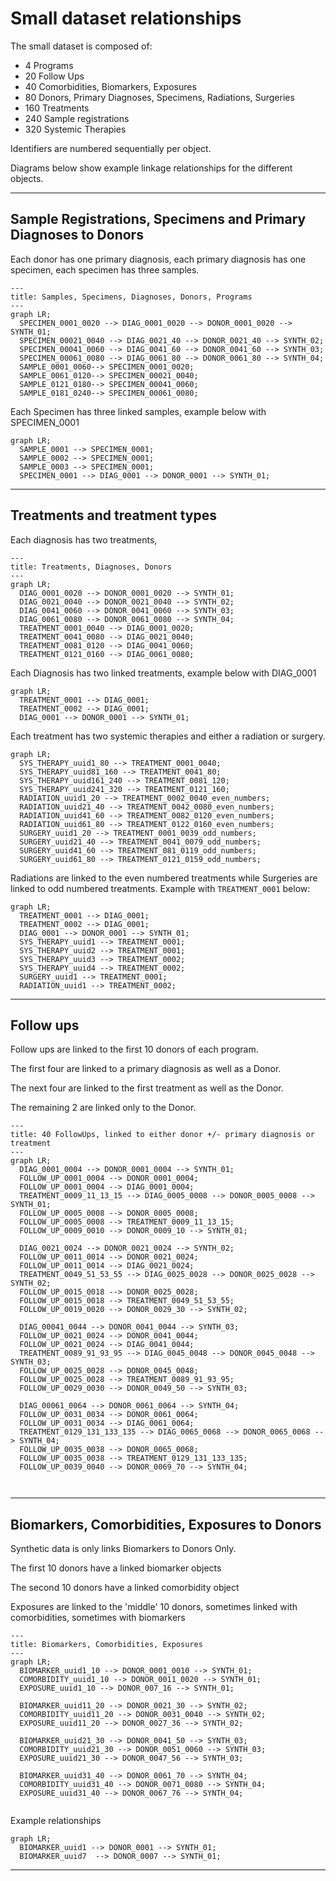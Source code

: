 # Small dataset relationships

The small dataset is composed of:
* 4 Programs
* 20 Follow Ups
* 40 Comorbidities, Biomarkers, Exposures
* 80 Donors, Primary Diagnoses, Specimens, Radiations, Surgeries
* 160 Treatments
* 240 Sample registrations
* 320 Systemic Therapies

Identifiers are numbered sequentially per object.

Diagrams below show example linkage relationships for the different objects.

---

## Sample Registrations, Specimens and Primary Diagnoses to Donors

Each donor has one primary diagnosis, each primary diagnosis has one specimen, each specimen has three samples.

```mermaid
---
title: Samples, Specimens, Diagnoses, Donors, Programs
---
graph LR;  
  SPECIMEN_0001_0020 --> DIAG_0001_0020 --> DONOR_0001_0020 --> SYNTH_01;  
  SPECIMEN_00021_0040 --> DIAG_0021_40 --> DONOR_0021_40 --> SYNTH_02;
  SPECIMEN_00041_0060 --> DIAG_0041_60 --> DONOR_0041_60 --> SYNTH_03;
  SPECIMEN_00061_0080 --> DIAG_0061_80 --> DONOR_0061_80 --> SYNTH_04;  
  SAMPLE_0001_0060--> SPECIMEN_0001_0020;
  SAMPLE_0061_0120--> SPECIMEN_00021_0040;
  SAMPLE_0121_0180--> SPECIMEN_00041_0060;
  SAMPLE_0181_0240--> SPECIMEN_00061_0080;
```

Each Specimen has three linked samples, example below with SPECIMEN_0001

```mermaid
graph LR;
  SAMPLE_0001 --> SPECIMEN_0001;
  SAMPLE_0002 --> SPECIMEN_0001;
  SAMPLE_0003 --> SPECIMEN_0001;
  SPECIMEN_0001 --> DIAG_0001 --> DONOR_0001 --> SYNTH_01;
```

---

## Treatments and treatment types

Each diagnosis has two treatments, 

```mermaid
---
title: Treatments, Diagnoses, Donors
---
graph LR;  
  DIAG_0001_0020 --> DONOR_0001_0020 --> SYNTH_01;  
  DIAG_0021_0040 --> DONOR_0021_0040 --> SYNTH_02;  
  DIAG_0041_0060 --> DONOR_0041_0060 --> SYNTH_03;  
  DIAG_0061_0080 --> DONOR_0061_0080 --> SYNTH_04;
  TREATMENT_0001_0040 --> DIAG_0001_0020;
  TREATMENT_0041_0080 --> DIAG_0021_0040;  
  TREATMENT_0081_0120 --> DIAG_0041_0060; 
  TREATMENT_0121_0160 --> DIAG_0061_0080;
```
Each Diagnosis has two linked treatments, example below with DIAG_0001

```mermaid
graph LR;
  TREATMENT_0001 --> DIAG_0001;
  TREATMENT_0002 --> DIAG_0001;
  DIAG_0001 --> DONOR_0001 --> SYNTH_01;
```

Each treatment has two systemic therapies and either a radiation or surgery.

```mermaid
graph LR;
  SYS_THERAPY_uuid1_80 --> TREATMENT_0001_0040;
  SYS_THERAPY_uuid81_160 --> TREATMENT_0041_80;
  SYS_THERAPY_uuid161_240 --> TREATMENT_0081_120;
  SYS_THERAPY_uuid241_320 --> TREATMENT_0121_160;  
  RADIATION_uuid1_20 --> TREATMENT_0002_0040_even_numbers;
  RADIATION_uuid21_40 --> TREATMENT_0042_0080_even_numbers; 
  RADIATION_uuid41_60 --> TREATMENT_0082_0120_even_numbers;  
  RADIATION_uuid61_80 --> TREATMENT_0122_0160_even_numbers;  
  SURGERY_uuid1_20 --> TREATMENT_0001_0039_odd_numbers;
  SURGERY_uuid21_40 --> TREATMENT_0041_0079_odd_numbers; 
  SURGERY_uuid41_60 --> TREATMENT_081_0119_odd_numbers;  
  SURGERY_uuid61_80 --> TREATMENT_0121_0159_odd_numbers;  
```

Radiations are linked to the even numbered treatments while Surgeries are linked to odd numbered treatments. Example with `TREATMENT_0001` below:

```mermaid
graph LR;
  TREATMENT_0001 --> DIAG_0001;
  TREATMENT_0002 --> DIAG_0001;
  DIAG_0001 --> DONOR_0001 --> SYNTH_01;
  SYS_THERAPY_uuid1 --> TREATMENT_0001;
  SYS_THERAPY_uuid2 --> TREATMENT_0001;
  SYS_THERAPY_uuid3 --> TREATMENT_0002;
  SYS_THERAPY_uuid4 --> TREATMENT_0002;
  SURGERY_uuid1 --> TREATMENT_0001;
  RADIATION_uuid1 --> TREATMENT_0002;
```

---

## Follow ups

Follow ups are linked to the first 10 donors of each program. 

The first four are linked to a primary diagnosis as well as a Donor.

The next four are linked to the first treatment as well as the Donor.

The remaining 2 are linked only to the Donor.

```mermaid
---
title: 40 FollowUps, linked to either donor +/- primary diagnosis or treatment
---
graph LR;  
  DIAG_0001_0004 --> DONOR_0001_0004 --> SYNTH_01;
  FOLLOW_UP_0001_0004 --> DONOR_0001_0004;
  FOLLOW_UP_0001_0004 --> DIAG_0001_0004;
  TREATMENT_0009_11_13_15 --> DIAG_0005_0008 --> DONOR_0005_0008 --> SYNTH_01;
  FOLLOW_UP_0005_0008 --> DONOR_0005_0008;
  FOLLOW_UP_0005_0008 --> TREATMENT_0009_11_13_15;
  FOLLOW_UP_0009_0010 --> DONOR_0009_10 --> SYNTH_01;

  DIAG_0021_0024 --> DONOR_0021_0024 --> SYNTH_02;
  FOLLOW_UP_0011_0014 --> DONOR_0021_0024;
  FOLLOW_UP_0011_0014 --> DIAG_0021_0024;
  TREATMENT_0049_51_53_55 --> DIAG_0025_0028 --> DONOR_0025_0028 --> SYNTH_02;
  FOLLOW_UP_0015_0018 --> DONOR_0025_0028;
  FOLLOW_UP_0015_0018 --> TREATMENT_0049_51_53_55;
  FOLLOW_UP_0019_0020 --> DONOR_0029_30 --> SYNTH_02;

  DIAG_00041_0044 --> DONOR_0041_0044 --> SYNTH_03;
  FOLLOW_UP_0021_0024 --> DONOR_0041_0044;
  FOLLOW_UP_0021_0024 --> DIAG_0041_0044;
  TREATMENT_0089_91_93_95 --> DIAG_0045_0048 --> DONOR_0045_0048 --> SYNTH_03;
  FOLLOW_UP_0025_0028 --> DONOR_0045_0048;
  FOLLOW_UP_0025_0028 --> TREATMENT_0089_91_93_95;
  FOLLOW_UP_0029_0030 --> DONOR_0049_50 --> SYNTH_03;

  DIAG_00061_0064 --> DONOR_0061_0064 --> SYNTH_04;
  FOLLOW_UP_0031_0034 --> DONOR_0061_0064;
  FOLLOW_UP_0031_0034 --> DIAG_0061_0064;
  TREATMENT_0129_131_133_135 --> DIAG_0065_0068 --> DONOR_0065_0068 --> SYNTH_04;
  FOLLOW_UP_0035_0038 --> DONOR_0065_0068;
  FOLLOW_UP_0035_0038 --> TREATMENT_0129_131_133_135;
  FOLLOW_UP_0039_0040 --> DONOR_0069_70 --> SYNTH_04;
  
  
```

---

## Biomarkers, Comorbidities, Exposures to Donors

Synthetic data is only links Biomarkers to Donors Only. 

The first 10 donors have a linked biomarker objects

The second 10 donors have a linked comorbidity object

Exposures are linked to the 'middle' 10 donors, sometimes linked with comorbidities, sometimes with biomarkers

```mermaid
---
title: Biomarkers, Comorbidities, Exposures
---
graph LR;  
  BIOMARKER_uuid1_10 --> DONOR_0001_0010 --> SYNTH_01; 
  COMORBIDITY_uuid1_10 --> DONOR_0011_0020 --> SYNTH_01;
  EXPOSURE_uuid1_10 --> DONOR_007_16 --> SYNTH_01;
  
  BIOMARKER_uuid11_20 --> DONOR_0021_30 --> SYNTH_02;
  COMORBIDITY_uuid11_20 --> DONOR_0031_0040 --> SYNTH_02;
  EXPOSURE_uuid11_20 --> DONOR_0027_36 --> SYNTH_02;

  BIOMARKER_uuid21_30 --> DONOR_0041_50 --> SYNTH_03;
  COMORBIDITY_uuid21_30 --> DONOR_0051_0060 --> SYNTH_03;
  EXPOSURE_uuid21_30 --> DONOR_0047_56 --> SYNTH_03;

  BIOMARKER_uuid31_40 --> DONOR_0061_70 --> SYNTH_04;
  COMORBIDITY_uuid31_40 --> DONOR_0071_0080 --> SYNTH_04;
  EXPOSURE_uuid31_40 --> DONOR_0067_76 --> SYNTH_04;  
  
```

Example relationships 

```mermaid
graph LR;
  BIOMARKER_uuid1 --> DONOR_0001 --> SYNTH_01;
  BIOMARKER_uuid7  --> DONOR_0007 --> SYNTH_01;
```


---
